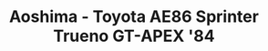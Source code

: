 ---
layout: product
title: "Aoshima - Toyota AE86 Sprinter Trueno GT-APEX '84"
price: "TBA" 
desc: "N/A"
img_path: "/assets/img/AO55946.jpg"
brand: "N/A"
available: false
special_offer: false
new: false
soon: false
cat: "010000"
subcat: "013700"
subsubcat: "0N/A"
sifra: "AO55946"
popular: false
---